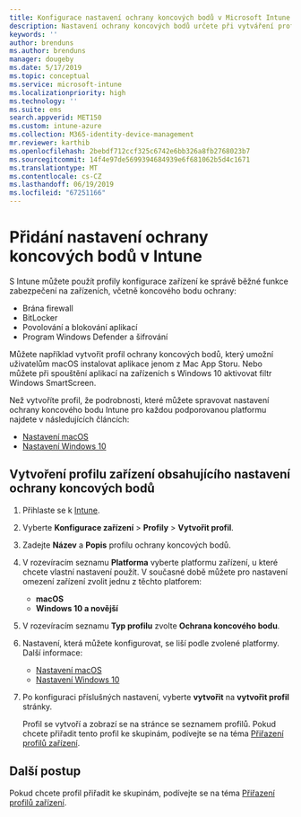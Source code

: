 ```yaml
---
title: Konfigurace nastavení ochrany koncových bodů v Microsoft Intune – Azure | Microsoft Docs
description: Nastavení ochrany koncových bodů určete při vytváření profilu zařízení s macOS nebo Windows 10 v Microsoft Intune.
keywords: ''
author: brenduns
ms.author: brenduns
manager: dougeby
ms.date: 5/17/2019
ms.topic: conceptual
ms.service: microsoft-intune
ms.localizationpriority: high
ms.technology: ''
ms.suite: ems
search.appverid: MET150
ms.custom: intune-azure
ms.collection: M365-identity-device-management
mr.reviewer: karthib
ms.openlocfilehash: 2bebdf712ccf325c6742e6bb326a8fb2768023b7
ms.sourcegitcommit: 14f4e97de5699394684939e6f681062b5d4c1671
ms.translationtype: MT
ms.contentlocale: cs-CZ
ms.lasthandoff: 06/19/2019
ms.locfileid: "67251166"
---
```

# <a name="add-endpoint-protection-settings-in-intune"></a>Přidání nastavení ochrany koncových bodů v Intune

S Intune můžete použít profily konfigurace zařízení ke správě běžné funkce zabezpečení na zařízeních, včetně koncového bodu ochrany:
- Brána firewall 
- BitLocker
- Povolování a blokování aplikací  
- Program Windows Defender a šifrování

Můžete například vytvořit profil ochrany koncových bodů, který umožní uživatelům macOS instalovat aplikace jenom z Mac App Storu. Nebo můžete při spouštění aplikací na zařízeních s Windows 10 aktivovat filtr Windows SmartScreen.

Než vytvoříte profil, že podrobnosti, které můžete spravovat nastavení ochrany koncového bodu Intune pro každou podporovanou platformu najdete v následujících článcích: 
   - [Nastavení macOS](endpoint-protection-macos.md)
   - [Nastavení Windows 10](endpoint-protection-windows-10.md)

## <a name="create-a-device-profile-containing-endpoint-protection-settings"></a>Vytvoření profilu zařízení obsahujícího nastavení ochrany koncových bodů

1. Přihlaste se k [Intune](https://go.microsoft.com/fwlink/?linkid=2090973).
3. Vyberte **Konfigurace zařízení** > **Profily** > **Vytvořit profil**.
4. Zadejte **Název** a **Popis** profilu ochrany koncových bodů.
5. V rozevíracím seznamu **Platforma** vyberte platformu zařízení, u které chcete vlastní nastavení použít. V současné době můžete pro nastavení omezení zařízení zvolit jednu z těchto platforem:
   - **macOS**
   - **Windows 10 a novější**
6. V rozevíracím seznamu **Typ profilu** zvolte **Ochrana koncového bodu**. 
7. Nastavení, která můžete konfigurovat, se liší podle zvolené platformy. Další informace:
   - [Nastavení macOS](endpoint-protection-macos.md)
   - [Nastavení Windows 10](endpoint-protection-windows-10.md)  

8. Po konfiguraci příslušných nastavení, vyberte **vytvořit** na **vytvořit profil** stránky.

   Profil se vytvoří a zobrazí se na stránce se seznamem profilů. Pokud chcete přiřadit tento profil ke skupinám, podívejte se na téma [Přiřazení profilů zařízení](device-profile-assign.md).


## <a name="next-steps"></a>Další postup  

Pokud chcete profil přiřadit ke skupinám, podívejte se na téma [Přiřazení profilů zařízení](device-profile-assign.md).
